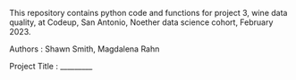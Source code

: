 This repository contains python code and functions for project 3, wine data quality, at Codeup, San Antonio, Noether data science cohort, February 2023.

Authors : Shawn Smith, Magdalena Rahn

Project Title : _________

